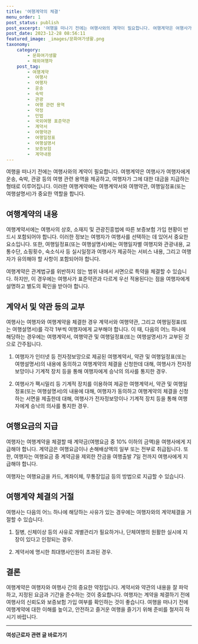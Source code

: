 ```yaml
---
title: '여행계약의 체결'
menu_order: 1
post_status: publish
post_excerpt: '여행을 떠나기 전에는 여행사와의 계약이 필요합니다. 여행계약은 여행사가 여행자에게 운송, 숙박, 관광 등의 여행 관련 용역을 제공하고, 여행자가 그에 대한 대금을 지급하는 형태로 이루어집니다. 이러한 여행계약에는 여행계약서와 여행약관, 여행일정표 또는 여행설명서 가 중요한 역할을 합니다.'
post_date: 2023-12-28 08:56:11
featured_image: _images/문화여가생활.png
taxonomy:
    category:
        - 문화여가생활
        - 해외여행자
    post_tag:
        - 여행계약
        -  여행사
        -  여행자
        -  운송
        -  숙박
        -  관광
        -  여행 관련 용역
        -  약정
        -  민법
        -  국외여행 표준약관
        -  계약서
        -  여행약관
        -  여행일정표
        -  여행설명서
        -  보증보험
        -  계약내용
---
```



여행을 떠나기 전에는 여행사와의 계약이 필요합니다. 여행계약은 여행사가 여행자에게 운송, 숙박, 관광 등의 여행 관련 용역을 제공하고, 여행자가 그에 대한 대금을 지급하는 형태로 이루어집니다. 이러한 여행계약에는 여행계약서와 여행약관, 여행일정표(또는 여행설명서)가 중요한 역할을 합니다. 

## 여행계약의 내용

여행계약서에는 여행사의 상호, 소재지 및 관광진흥법에 따른 보증보험 가입 현황이 반드시 포함되어야 합니다. 이러한 정보는 여행자가 여행사를 선택하는 데 있어서 중요한 요소입니다. 또한, 여행일정표(또는 여행설명서)에는 여행일자별 여행지와 관광내용, 교통수단, 쇼핑횟수, 숙소식사 등 실시일정과 여행사가 제공하는 서비스 내용, 그리고 여행자가 유의해야 할 사항이 포함되어야 합니다.

여행계약은 관계법규를 위반하지 않는 범위 내에서 서면으로 특약을 체결할 수 있습니다. 하지만, 이 경우에는 여행사가 표준약관과 다르게 우선 적용된다는 점을 여행자에게 설명하고 별도의 확인을 받아야 합니다.

## 계약서 및 약관 등의 교부

여행사는 여행자와 여행계약을 체결한 경우 계약서와 여행약관, 그리고 여행일정표(또는 여행설명서)를 각각 1부씩 여행자에게 교부해야 합니다. 이 때, 다음의 어느 하나에 해당하는 경우에는 여행계약서, 여행약관 및 여행일정표(또는 여행설명서)가 교부된 것으로 간주됩니다.

1. 여행자가 인터넷 등 전자정보망으로 제공된 여행계약서, 약관 및 여행일정표(또는 여행설명서)의 내용에 동의하고 여행계약의 체결을 신청한데 대해, 여행사가 전자정보망이나 기계적 장치 등을 통해 여행자에게 승낙의 의사를 통지한 경우.

2. 여행사가 팩시밀리 등 기계적 장치를 이용하여 제공한 여행계약서, 약관 및 여행일정표(또는 여행설명서)의 내용에 대해, 여행자가 동의하고 여행계약의 체결을 신청하는 서면을 제출한데 대해, 여행사가 전자정보망이나 기계적 장치 등을 통해 여행자에게 승낙의 의사를 통지한 경우.

## 여행요금의 지급

여행자는 여행계약을 체결할 때 계약금(여행요금 중 10% 이하의 금액)을 여행사에게 지급해야 합니다. 계약금은 여행요금이나 손해배상액의 일부 또는 전부로 취급됩니다. 또한, 여행자는 여행요금 중 계약금을 제외한 잔금을 여행출발 7일 전까지 여행사에게 지급해야 합니다. 

여행자는 여행요금을 카드, 계좌이체, 무통장입금 등의 방법으로 지급할 수 있습니다.

## 여행계약 체결의 거절

여행사는 다음의 어느 하나에 해당하는 사유가 있는 경우에는 여행자와의 계약체결을 거절할 수 있습니다.

1. 질병, 신체이상 등의 사유로 개별관리가 필요하거나, 단체여행의 원활한 실시에 지장이 있다고 인정되는 경우.

2. 계약서에 명시한 최대행사인원이 초과된 경우.

## 결론

여행계약은 여행자와 여행사 간의 중요한 약정입니다. 계약서와 약관의 내용을 잘 파악하고, 지정된 요금과 기간을 준수하는 것이 중요합니다. 여행자는 계약을 체결하기 전에 여행사의 신뢰도와 보증보험 가입 여부를 확인하는 것이 좋습니다. 여행을 떠나기 전에 여행계약에 대한 이해를 높이고, 안전하고 즐거운 여행을 즐기기 위해 준비를 철저히 하시기 바랍니다.
<!-- wp:separator -->
<hr class="wp-block-separator has-alpha-channel-opacity"/>
<!-- /wp:separator -->

<!-- wp:group {"backgroundColor":"base","layout":{"type":"constrained"}} -->
<div class="wp-block-group has-base-background-color has-background"><!-- wp:paragraph {"align":"center","fontSize":"medium"} -->
<p class="has-text-align-center has-large-font-size"><strong>여성근로자 관련 글 바로가기</strong></p>
<!-- /wp:paragraph -->


<!-- wp:latest-posts
{"categories":[{"id":10991,"count":19,"description":"","link":"https://uknowlaw.com/category/%ec%97%ac%ec%84%b1%ea%b7%bc%eb%a1%9c%ec%9e%90/","name":"여성근로자","slug":"여성근로자","taxonomy":"category","parent":0,"meta":[],"_links":{"self":[{"href":"https://uknowlaw.com/wp-json/wp/v2/categories/10991"}],"collection":[{"href":"https://uknowlaw.com/wp-json/wp/v2/categories"}],"about":[{"href":"https://uknowlaw.com/wp-json/wp/v2/taxonomies/category"}],"wp:post_type":[{"href":"https://uknowlaw.com/wp-json/wp/v2/posts?categories=10991"}],"curies":[{"name":"wp","href":"https://api.w.org/{rel}","templated":true}]}}],"postsToShow":100,"excerptLength":28,"postLayout":"grid","columns":2,"featuredImageAlign":"left","featuredImageSizeSlug":"large","fontSize":"small"} /--></div>
<!-- /wp:group -->